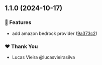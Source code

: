 ## 1.1.0 (2024-10-17)


### 🚀 Features

- add amazon bedrock provider ([9a373c2](https://github.com/vm-x-ai/vm-x-ai-providers/commit/9a373c2))


### ❤️  Thank You

- Lucas Vieira @lucasvieirasilva